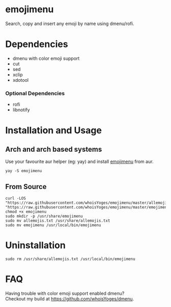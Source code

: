 # emojimenu

Search, copy and insert any emoji by name using dmenu/rofi.

# Dependencies

- dmenu with color emoji support
- cut
- sed
- xclip
- xdotool

### Optional Dependencies
- rofi
- libnotify

# Installation and Usage

## Arch and arch based systems

Use your favourite aur helper (eg: yay) and install [emojimenu](https://aur.archlinux.org/emojimenu.git) from aur.

```
yay -S emojimenu
```

## From Source

```
curl -LOS "https://raw.githubusercontent.com/whoisYoges/emojimenu/master/allemojis.txt" "https://raw.githubusercontent.com/whoisYoges/emojimenu/master/emojimenu"
chmod +x emojimenu
sudo mkdir -p /usr/share/emojimenu
sudo mv allemojis.txt /usr/share/allemojis.txt
sudo mv emojimenu /usr/local/bin/emojimenu
```

# Uninstallation

```
sudo rm /usr/share/allemojis.txt /usr/local/bin/emojimenu
```

# FAQ

Having trouble with color emoji support enabled dmenu?  
Checkout my build at <https://github.com/whoisYoges/dmenu>.